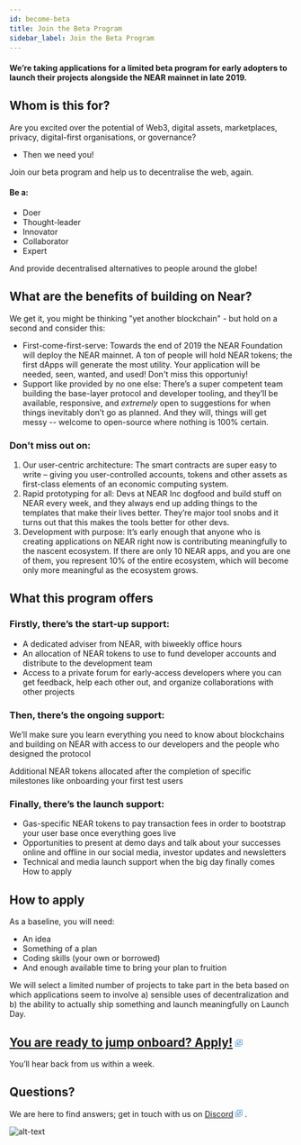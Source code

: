 ```yaml
---
id: become-beta
title: Join the Beta Program
sidebar_label: Join the Beta Program
---
```


#### We’re taking applications for a limited beta program for early adopters to launch their projects alongside the NEAR mainnet in late 2019.

## Whom is this for?

Are you excited over the potential of Web3, digital assets, marketplaces, privacy, digital-first organisations, or governance?

- Then we need you!

Join our beta program and help us to decentralise the web, again.

#### Be a:
* Doer
* Thought-leader
* Innovator 
* Collaborator
* Expert

And provide decentralised alternatives to people around the globe! 

## What are the benefits of building on Near?

We get it, you might be thinking "yet another blockchain" - but hold on a second and consider this:
* First-come-first-serve: Towards the end of 2019 the NEAR Foundation will deploy the NEAR mainnet. A ton of people will hold NEAR tokens; the first dApps will generate the most utility. Your application will be needed, seen, wanted, and used! Don't miss this opportuniy!
* Support like provided by no one else: There’s a super competent team building the base-layer protocol and developer tooling, and they’ll be available, responsive, and *extremely* open to suggestions for when things inevitably don’t go as planned. And they will, things will get messy -- welcome to open-source where nothing is 100% certain. 

### Don't miss out on:
1. Our user-centric architecture: The smart contracts are super easy to write – giving you user-controlled accounts, tokens and other assets as first-class elements of an economic computing system.
2. Rapid prototyping for all: Devs at NEAR Inc dogfood and build stuff on NEAR every week, and they always end up adding things to the templates that make their lives better. They’re major tool snobs and it turns out that this makes the tools better for other devs.
3. Development with purpose: It’s early enough that anyone who is creating applications on NEAR right now is contributing meaningfully to the nascent ecosystem. If there are only 10 NEAR apps, and you are one of them, you represent 10% of the entire ecosystem, which will become only more meaningful as the ecosystem grows.

## What this program offers


### Firstly, there’s the start-up support:

* A dedicated adviser from NEAR, with biweekly office hours
* An allocation of NEAR tokens to use to fund developer accounts and distribute to the development team
* Access to a private forum for early-access developers where you can get feedback, help each other out, and organize collaborations with other projects


### Then, there’s the ongoing support:

We’ll make sure you learn everything you need to know about blockchains and building on NEAR with access to our developers and the people who designed the protocol

Additional NEAR tokens allocated after the completion of specific milestones like onboarding your first test users

### Finally, there’s the launch support:

* Gas-specific NEAR tokens to pay transaction fees in order to bootstrap your user base once everything goes live
* Opportunities to present at demo days and talk about your successes online and offline in our social media, investor updates and newsletters
* Technical and media launch support when the big day finally comes
How to apply

## How to apply
As a baseline, you will need: 
* An idea
* Something of a plan
* Coding skills (your own or borrowed)
* And enough available time to bring your plan to fruition

We will select a limited number of projects to take part in the beta based on which applications seem to involve 
a) sensible uses of decentralization and 
b) the ability to actually ship something and launch meaningfully on Launch Day.

## [You are ready to jump onboard? Apply!](https://forms.gle/D9kivcGKBcoXteP3A) <img src="../assets/icon-link.png" alt="^" style="display: inline; width: 0.8rem;"/> 

You’ll hear back from us within a week.

## Questions?

We are here to find answers; get in touch with us on [Discord](http://near.chat) <img src="../assets/icon-link.png" alt="^" style="display: inline; width: 0.8rem;"/> .

![alt-text](assets/header.svg)
